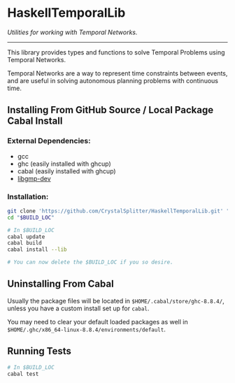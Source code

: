 # HaskellTemporalLib
*Utilities for working with Temporal Networks.*

---

This library provides types and functions to solve Temporal Problems using
Temporal Networks.

Temporal Networks are a way to represent time constraints between events, and
are useful in solving autonomous planning problems with continuous time.

## Installing From GitHub Source / Local Package Cabal Install

### External Dependencies:
  * gcc
  * ghc (easily installed with ghcup)
  * cabal (easily installed with ghcup)
  * [libgmp-dev](https://packages.debian.org/buster/libgmp-dev)

### Installation:

```bash
git clone 'https://github.com/CrystalSplitter/HaskellTemporalLib.git' "$BUILD_LOC"
cd "$BUILD_LOC"

# In $BUILD_LOC
cabal update
cabal build
cabal install --lib

# You can now delete the $BUILD_LOC if you so desire.
```

## Uninstalling From Cabal
Usually the package files will be located in `$HOME/.cabal/store/ghc-8.8.4/`,
unless you have a custom install set up for `cabal`.

You may need to clear your default loaded packages as well in
`$HOME/.ghc/x86_64-linux-8.8.4/environments/default`.

## Running Tests
```bash
# In $BUILD_LOC
cabal test
```
